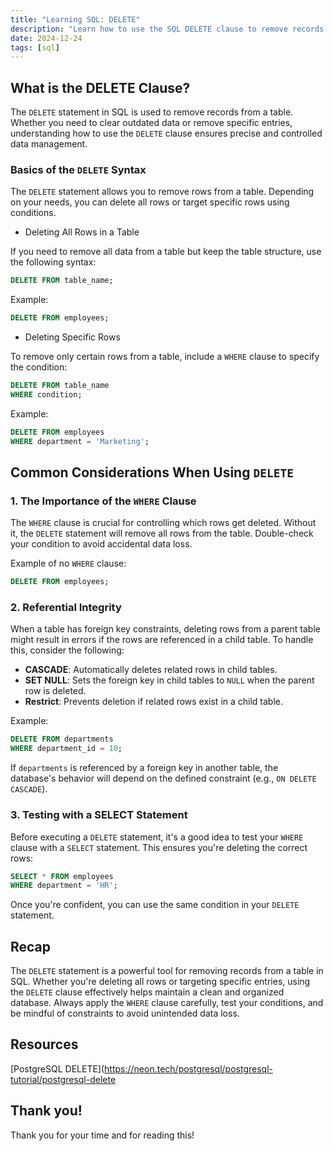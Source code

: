 ```yaml
---
title: "Learning SQL: DELETE"
description: "Learn how to use the SQL DELETE clause to remove records from a table. Master its syntax, apply conditions, and handle constraints to manage data effectively."
date: 2024-12-24
tags: [sql]
---
```


## What is the DELETE Clause?

The `DELETE` statement in SQL is used to remove records from a table. Whether you need to clear outdated data or remove specific entries, understanding how to use the `DELETE` clause ensures precise and controlled data management.

### Basics of the `DELETE` Syntax

The `DELETE` statement allows you to remove rows from a table. Depending on your needs, you can delete all rows or target specific rows using conditions.

- Deleting All Rows in a Table

If you need to remove all data from a table but keep the table structure, use the following syntax:

```sql
DELETE FROM table_name;
```

Example:

```sql
DELETE FROM employees;
```

- Deleting Specific Rows

To remove only certain rows from a table, include a `WHERE` clause to specify the condition:

```sql
DELETE FROM table_name
WHERE condition;
```

Example:

```sql
DELETE FROM employees
WHERE department = 'Marketing';
```

## Common Considerations When Using `DELETE`

### **1. The Importance of the `WHERE` Clause**

The `WHERE` clause is crucial for controlling which rows get deleted. Without it, the `DELETE` statement will remove all rows from the table. Double-check your condition to avoid accidental data loss.

Example of no `WHERE` clause:

```sql
DELETE FROM employees;
```

### **2. Referential Integrity**

When a table has foreign key constraints, deleting rows from a parent table might result in errors if the rows are referenced in a child table. To handle this, consider the following:

- **CASCADE**: Automatically deletes related rows in child tables.
- **SET NULL**: Sets the foreign key in child tables to `NULL` when the parent row is deleted.
- **Restrict**: Prevents deletion if related rows exist in a child table.

Example:

```sql
DELETE FROM departments
WHERE department_id = 10;
```

If `departments` is referenced by a foreign key in another table, the database's behavior will depend on the defined constraint (e.g., `ON DELETE CASCADE`).

### **3. Testing with a SELECT Statement**

Before executing a `DELETE` statement, it's a good idea to test your `WHERE` clause with a `SELECT` statement. This ensures you're deleting the correct rows:

```sql
SELECT * FROM employees
WHERE department = 'HR';
```

Once you're confident, you can use the same condition in your `DELETE` statement.

## Recap

The `DELETE` statement is a powerful tool for removing records from a table in SQL. Whether you're deleting all rows or targeting specific entries, using the `DELETE` clause effectively helps maintain a clean and organized database. Always apply the `WHERE` clause carefully, test your conditions, and be mindful of constraints to avoid unintended data loss.

## Resources

[PostgreSQL DELETE](https://neon.tech/postgresql/postgresql-tutorial/postgresql-delete

## Thank you!

Thank you for your time and for reading this!